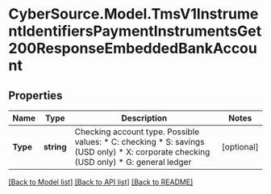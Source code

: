 # CyberSource.Model.TmsV1InstrumentIdentifiersPaymentInstrumentsGet200ResponseEmbeddedBankAccount
## Properties

Name | Type | Description | Notes
------------ | ------------- | ------------- | -------------
**Type** | **string** | Checking account type. Possible values:   * C: checking   * S: savings (USD only)   * X: corporate checking (USD only)   * G: general ledger  | [optional] 

[[Back to Model list]](../README.md#documentation-for-models) [[Back to API list]](../README.md#documentation-for-api-endpoints) [[Back to README]](../README.md)


